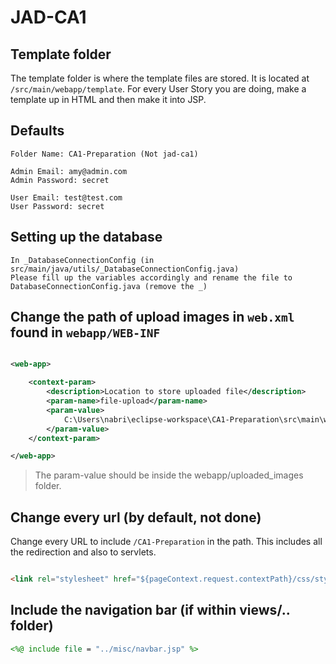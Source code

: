 # JAD-CA1

## Template folder

The template folder is where the template files are stored. It is located at `/src/main/webapp/template`. For every User
Story you are doing, make a template up in HTML and then make it into JSP.

## Defaults

```
Folder Name: CA1-Preparation (Not jad-ca1)

Admin Email: amy@admin.com
Admin Password: secret

User Email: test@test.com
User Password: secret
```

## Setting up the database

```
In _DatabaseConnectionConfig (in src/main/java/utils/_DatabaseConnectionConfig.java)
Please fill up the variables accordingly and rename the file to DatabaseConnectionConfig.java (remove the _)
```

## Change the path of upload images in `web.xml` found in `webapp/WEB-INF`

```xml

<web-app>

    <context-param>
        <description>Location to store uploaded file</description>
        <param-name>file-upload</param-name>
        <param-value>
            C:\Users\nabri\eclipse-workspace\CA1-Preparation\src\main\webapp\uploaded_images\
        </param-value>
    </context-param>

</web-app>
```

> The param-value should be inside the webapp/uploaded_images folder.

## Change every url (by default, not done)

Change every URL to include `/CA1-Preparation` in the path. This includes all the redirection and also to servlets.

```html

<link rel="stylesheet" href="${pageContext.request.contextPath}/css/style.css"/>
```

## Include the navigation bar (if within views/.. folder)

```jsp
<%@ include file = "../misc/navbar.jsp" %>
```
